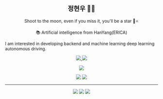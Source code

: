 
<h2 align="center">
  정현우 👋🤓
  </h2>
  
<p align="center">
 Shoot to the moon, even if you miss it, you'll be a star 🌙⭐️
 </p>

<p align="center">
  📚 Artificial intelligence from HanYang(ERICA)
  </p>

  I am interested in developing backend and machine learning deep learning autonomous driving.

</p>

<p align=center>
  <a href="https://github.com/Black-Tiger-h">
    <img src="https://badges.pufler.dev/visits/Black-Tiger-h/Black-Tiger-h?style=flat-square&color=black&logo=github">
  </a>
  <a href="https://github.com/Black-Tiger-h?tab=repositories">
    <img src="https://badges.pufler.dev/repos/Black-Tiger-h?style=flat-square&color=black&logo=github">
  </a>
</p>
<p align="center">
<a href="https://github.com/Black-Tiger-h"><img src="https://img.shields.io/github/followers/Black-Tiger-h?style=social"></a>
</p>
<p align="center">
 <img src="https://img.shields.io/badge/Deep Learning-red"> <img src="https://img.shields.io/badge/Computer Vision-magenta">
</p>
<hr>
<p align="center">
<img src="https://img.shields.io/badge/python%20-%2314354C.svg?&style=for-the-badge&logo=python&logoColor=white"/> <img src="https://img.shields.io/badge/java%20-%23F05033.svg?&style=for-the-badge&logo=java&logoColor=white"/> <img src="https://img.shields.io/badge/github%20-%23121011.svg?&style=for-the-badge&logo=github&logoColor=white"/>
</p>






